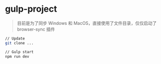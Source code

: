 # gulp-project
> 目前是为了同步 Windows 和 MacOS，直接使用了文件目录，仅仅启动了 browser-sync 插件

```bash
// Update
git clone ...

// Gulp start
npm run dev
```
